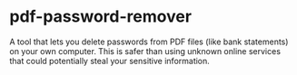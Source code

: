 # pdf-password-remover
A tool that lets you delete passwords from PDF files (like bank statements) on your own computer. This is safer than using unknown online services that could potentially steal your sensitive information.
